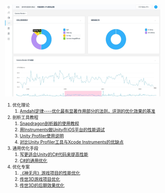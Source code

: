 ![优化](./laptop.jpg)





1. 优化理论
   1. [Amdahl定律----优化最有显著作用部分的法则，评测的优化效果的基准](./theory/Amdahl_Law.md "优化理论" )
2. 剖析工具教程
   1. [Snapdragon剖析器的使用教程](./tool/Snapdragon_Profier_Tutorial/SnapdragonProfiler_Tutorial_01.md "")
   2. [用Instruments做Unity在iOS平台的性能调试](./tool/Profile_Unity_Game_in_XcodeInstruments/Profile_Unity_Game_in_XcodeInstruments.md "")
   3. [Unity Profiler使用说明](./tool/Unity_Profiler_Tutorial_01/Unity_Profiler_Tutorial_01.md "")
   4. [对比Unity Profiler工具与Xcode Instruments的优缺点](./tool/Diff_by_Unity_Profiler_and_Xcode_Instruments/Diff_by_Unity_Profiler_and_Xcode_Instruments.md "")
3. 通用优化手段
   1. [写更适合Unity的C#代码来提高性能](./generic/CSharp_in_Unity_for_fast/CSharpForUnity.md "")
   2. [C#的通用优化](./generic/CSharp_generic_issues.md "")
4. 优化专案
   1. [《神无月》游戏项目的性能优化](./case/ShenWuYue_Opt/ShenWuYue_Opt.md "")
   2. [传世3D游戏项目优化](./case/Wol3D_Optimize/Wol3d_game_project_optimize_diff.md "")
   3. [传世3D的后期效果优化](./case/Wol3D_PostFX_Optimize_Dir/Wol3D_PostFX_Optimize.md "")


